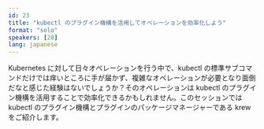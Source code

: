 ```yaml
---
id: 23
title: "kubectl のプラグイン機構を活用してオペレーションを効率化しよう"
format: "solo"
speakers: [28]
lang: japanese
---
```


Kubernetes に対して日々オペレーションを行う中で、kubectl の標準サブコマンドだけでは痒いところに手が届かず、複雑なオペレーションが必要となり面倒だなと感じた経験はないでしょうか？そのオペレーションは kubectl のプラグイン機構を活用することで効率化できるかもしれません。このセッションでは kubectl のプラグイン機構とプラグインのパッケージマネージャーである krew をご紹介します。
